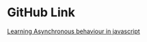 # GitHub Link

[Learning Asynchronous behaviour in javascript](https://github.com/ankitNegiDev/learning-Asynchronous-behaviour)
